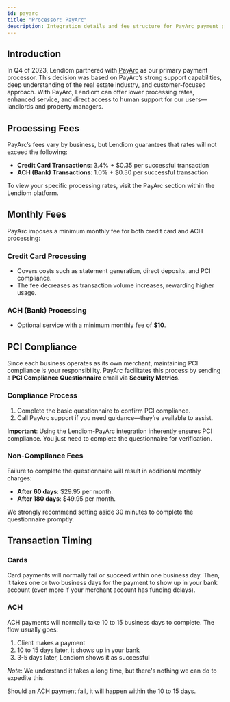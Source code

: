 ```yaml
---
id: payarc
title: "Processor: PayArc"
description: Integration details and fee structure for PayArc payment processing.
---
```


## Introduction
In Q4 of 2023, Lendiom partnered with [PayArc](https://payarc.com/payarc-and-lendiom-forge-alliance-to-enhance-payment-solutions-for-real-estate-industry/) as our primary payment processor. This decision was based on PayArc’s strong support capabilities, deep understanding of the real estate industry, and customer-focused approach. With PayArc, Lendiom can offer lower processing rates, enhanced service, and direct access to human support for our users—landlords and property managers.

## Processing Fees

PayArc’s fees vary by business, but Lendiom guarantees that rates will not exceed the following:

- **Credit Card Transactions**: 3.4% + $0.35 per successful transaction
- **ACH (Bank) Transactions**: 1.0% + $0.30 per successful transaction

To view your specific processing rates, visit the PayArc section within the Lendiom platform.

## Monthly Fees

PayArc imposes a minimum monthly fee for both credit card and ACH processing:

### Credit Card Processing
- Covers costs such as statement generation, direct deposits, and PCI compliance.
- The fee decreases as transaction volume increases, rewarding higher usage.

### ACH (Bank) Processing
- Optional service with a minimum monthly fee of **$10**.

## PCI Compliance

Since each business operates as its own merchant, maintaining PCI compliance is your responsibility. PayArc facilitates this process by sending a **PCI Compliance Questionnaire** email via **Security Metrics**. 

### Compliance Process
1. Complete the basic questionnaire to confirm PCI compliance.
2. Call PayArc support if you need guidance—they’re available to assist.

**Important**: Using the Lendiom-PayArc integration inherently ensures PCI compliance. You just need to complete the questionnaire for verification.

### Non-Compliance Fees
Failure to complete the questionnaire will result in additional monthly charges:
- **After 60 days**: $29.95 per month.
- **After 180 days**: $49.95 per month.

We strongly recommend setting aside 30 minutes to complete the questionnaire promptly.

## Transaction Timing

### Cards
Card payments will normally fail or succeed within one business day. Then, it takes one or two business days for the payment to show up in your bank account (even more if your merchant account has funding delays).

### ACH
ACH payments will normally take 10 to 15 business days to complete. The flow usually goes:
1. Client makes a payment
2. 10 to 15 days later, it shows up in your bank
3. 3-5 days later, Lendiom shows it as successful

*Note*: We understand it takes a long time, but there's nothing we can do to expedite this.

Should an ACH payment fail, it will happen within the 10 to 15 days.
